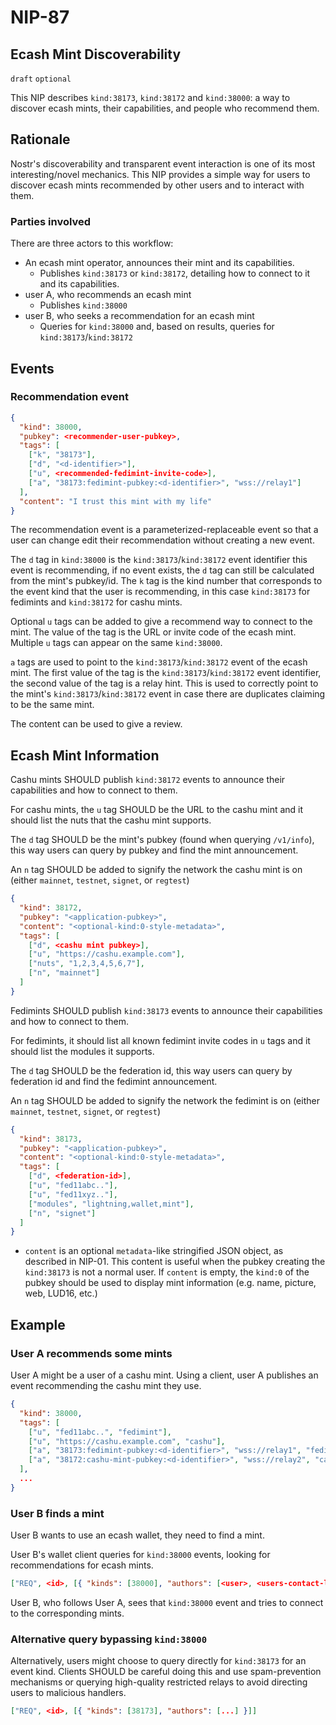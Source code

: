 NIP-87
======

Ecash Mint Discoverability
--------------------------------

`draft` `optional`

This NIP describes `kind:38173`, `kind:38172` and `kind:38000`: a way to discover ecash mints, their capabilities, and people who recommend them.

## Rationale

Nostr's discoverability and transparent event interaction is one of its most interesting/novel mechanics.
This NIP provides a simple way for users to discover ecash mints recommended by other users and to interact with them.

### Parties involved

There are three actors to this workflow:

* An ecash mint operator, announces their mint and its capabilities.
    * Publishes `kind:38173` or `kind:38172`, detailing how to connect to it and its capabilities.
* user A, who recommends an ecash mint
    * Publishes `kind:38000`
* user B, who seeks a recommendation for an ecash mint
    * Queries for `kind:38000` and, based on results, queries for `kind:38173`/`kind:38172`

## Events

### Recommendation event
```json
{
  "kind": 38000,
  "pubkey": <recommender-user-pubkey>,
  "tags": [
    ["k", "38173"],
    ["d", "<d-identifier>"],
    ["u", <recommended-fedimint-invite-code>],
    ["a", "38173:fedimint-pubkey:<d-identifier>", "wss://relay1"]
  ],
  "content": "I trust this mint with my life"
}
```

The recommendation event is a parameterized-replaceable event so that a user can change edit their recommendation without creating a new event.

The `d` tag in `kind:38000` is the `kind:38173`/`kind:38172` event identifier this event is recommending, if no event exists, the `d` tag can still be calculated from the mint's pubkey/id.
The `k` tag is the kind number that corresponds to the event kind that the user is recommending, in this case `kind:38173` for fedimints and `kind:38172` for cashu mints.

Optional `u` tags can be added to give a recommend way to connect to the mint.
The value of the tag is the URL or invite code of the ecash mint.
Multiple `u` tags can appear on the same `kind:38000`.

`a` tags are used to point to the `kind:38173`/`kind:38172` event of the ecash mint.
The first value of the tag is the `kind:38173`/`kind:38172` event identifier, the second value of the tag is a relay hint.
This is used to correctly point to the mint's `kind:38173`/`kind:38172` event in case there are duplicates claiming to be the same mint.

The content can be used to give a review.

## Ecash Mint Information

Cashu mints SHOULD publish `kind:38172` events to announce their capabilities and how to connect to them.

For cashu mints, the `u` tag SHOULD be the URL to the cashu mint and it should list the nuts that the cashu mint supports.

The `d` tag SHOULD be the mint's pubkey (found when querying `/v1/info`), this way users can query by pubkey and find the mint announcement.

An `n` tag SHOULD be added to signify the network the cashu mint is on (either `mainnet`, `testnet`, `signet`, or `regtest`)

```json
{
  "kind": 38172,
  "pubkey": "<application-pubkey>",
  "content": "<optional-kind:0-style-metadata>",
  "tags": [
    ["d", <cashu mint pubkey>],
    ["u", "https://cashu.example.com"],
    ["nuts", "1,2,3,4,5,6,7"],
    ["n", "mainnet"]
  ]
}
```

Fedimints SHOULD publish `kind:38173` events to announce their capabilities and how to connect to them.

For fedimints, it should list all known fedimint invite codes in `u` tags and it should list the modules it supports.

The `d` tag SHOULD be the federation id, this way users can query by federation id and find the fedimint announcement.

An `n` tag SHOULD be added to signify the network the fedimint is on (either `mainnet`, `testnet`, `signet`, or `regtest`)

```json
{
  "kind": 38173,
  "pubkey": "<application-pubkey>",
  "content": "<optional-kind:0-style-metadata>",
  "tags": [
    ["d", <federation-id>],
    ["u", "fed11abc.."],
    ["u", "fed11xyz.."],
    ["modules", "lightning,wallet,mint"],
    ["n", "signet"]
  ]
}
```

* `content` is an optional `metadata`-like stringified JSON object, as described in NIP-01. This content is useful when the pubkey creating the `kind:38173` is not a normal user. If `content` is empty, the `kind:0` of the pubkey should be used to display mint information (e.g. name, picture, web, LUD16, etc.)

## Example

### User A recommends some mints
User A might be a user of a cashu mint. Using a client, user A publishes an event recommending the cashu mint they use.

```json
{
  "kind": 38000,
  "tags": [
    ["u", "fed11abc..", "fedimint"],
    ["u", "https://cashu.example.com", "cashu"],
    ["a", "38173:fedimint-pubkey:<d-identifier>", "wss://relay1", "fedimint"],
    ["a", "38172:cashu-mint-pubkey:<d-identifier>", "wss://relay2", "cashu"]
  ],
  ...
}
```

### User B finds a mint
User B wants to use an ecash wallet, they need to find a mint.

User B's wallet client queries for `kind:38000` events, looking for recommendations for ecash mints.

```json
["REQ", <id>, [{ "kinds": [38000], "authors": [<user>, <users-contact-list>], "#k": ["38173"] }]]
```

User B, who follows User A, sees that `kind:38000` event and tries to connect to the corresponding mints.

### Alternative query bypassing `kind:38000`
Alternatively, users might choose to query directly for `kind:38173` for an event kind. Clients SHOULD be careful doing this and use spam-prevention mechanisms or querying high-quality restricted relays to avoid directing users to malicious handlers.

```json
["REQ", <id>, [{ "kinds": [38173], "authors": [...] }]]
```
